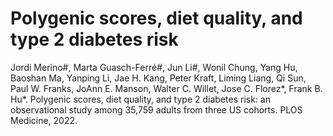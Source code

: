 # Polygenic scores, diet quality, and type 2 diabetes risk


Jordi Merino#, Marta Guasch-Ferré#, Jun Li#, Wonil Chung, Yang Hu, Baoshan Ma, Yanping Li, Jae H. Kang, Peter Kraft, Liming Liang, Qi Sun, Paul W. Franks, JoAnn E. Manson, Walter C. Willet, Jose C. Florez*, Frank B. Hu*. Polygenic scores, diet quality, and type 2 diabetes risk: an observational study among 35,759 adults from three US cohorts. PLOS Medicine, 2022.
